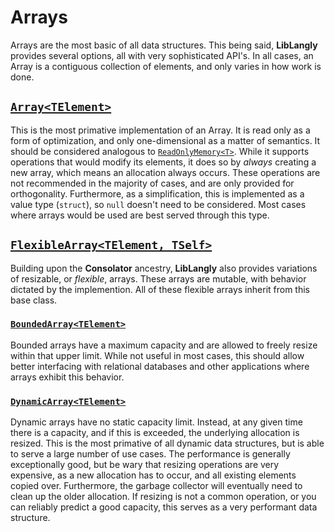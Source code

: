 ﻿# Arrays

Arrays are the most basic of all data structures. This being said, **LibLangly** provides several options, all with very sophisticated API's. In all cases, an Array is a contiguous collection of elements, and only varies in how work is done.

## [`Array<TElement>`](https://entomy.github.io/LibLangly/api/Langly.DataStructures.Array-1.html)

This is the most primative implementation of an Array. It is read only as a form of optimization, and only one-dimensional as a matter of semantics. It should be considered analogous to [`ReadOnlyMemory<T>`](https://docs.microsoft.com/en-us/dotnet/api/system.readonlymemory-1). While it supports operations that would modify its elements, it does so by _always_ creating a new array, which means an allocation always occurs. These operations are not recommended in the majority of cases, and are only provided for orthogonality. Furthermore, as a simplification, this is implemented as a value type (`struct`), so `null` doesn't need to be considered. Most cases where arrays would be used are best served through this type.

## [`FlexibleArray<TElement, TSelf>`](https://entomy.github.io/LibLangly/api/Langly.DataStructures.Arrays.FlexibleArray-2.html)

Building upon the **Consolator** ancestry, **LibLangly** also provides variations of resizable, or _flexible_, arrays. These arrays are mutable, with behavior dictated by the implemention. All of these flexible arrays inherit from this base class.

### [`BoundedArray<TElement>`](https://entomy.github.io/LibLangly/api/Langly.DataStructures.Arrays.BoundedArray-1.html)

Bounded arrays have a maximum capacity and are allowed to freely resize within that upper limit. While not useful in most cases, this should allow better interfacing with relational databases and other applications where arrays exhibit this behavior.

### [`DynamicArray<TElement>`](https://entomy.github.io/LibLangly/api/Langly.DataStructures.Arrays.DynamicArray-1.html)

Dynamic arrays have no static capacity limit. Instead, at any given time there is a capacity, and if this is exceeded, the underlying allocation is resized. This is the most primative of all dynamic data structures, but is able to serve a large number of use cases. The performance is generally exceptionally good, but be wary that resizing operations are very expensive, as a new allocation has to occur, and all existing elements copied over. Furthermore, the garbage collector will eventually need to clean up the older allocation. If resizing is not a common operation, or you can reliably predict a good capacity, this serves as a very performant data structure.